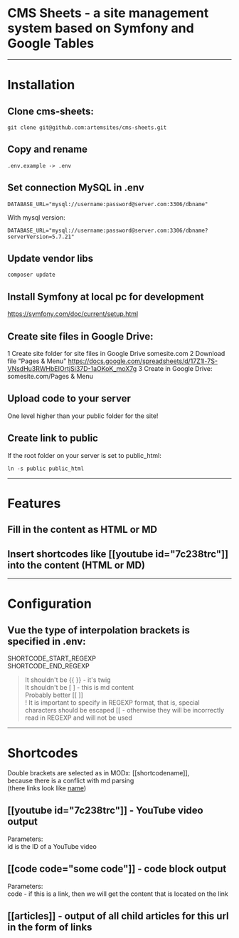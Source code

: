 # CMS Sheets - a site management system based on Symfony and Google Tables

---

# Installation 

## Clone cms-sheets: 
```
git clone git@github.com:artemsites/cms-sheets.git
```

## Copy and rename 
```
.env.example -> .env
```

## Set connection MySQL in .env 
```
DATABASE_URL="mysql://username:password@server.com:3306/dbname"
```
With mysql version:
```
DATABASE_URL="mysql://username:password@server.com:3306/dbname?serverVersion=5.7.21"
```

## Update vendor libs 
```
composer update
```



## Install Symfony at local pc for development
https://symfony.com/doc/current/setup.html



## Create site files in Google Drive: 
1 Create site folder for site files in Google Drive
  somesite.com
2 Download file "Pages & Menu"
  https://docs.google.com/spreadsheets/d/17Z1l-7S-VNsdHu3RWHbEIOrtjSi37D-1aOKoK_moX7g
3 Create in Google Drive: 
  somesite.com/Pages & Menu



## Upload code to your server 
One level higher than your public folder for the site! 

## Create link to public 
If the root folder on your server is set to public_html:  
```
ln -s public public_html
```
---

# Features 

## Fill in the content as HTML or MD 
## Insert shortcodes like [[youtube id="7c238trc"]] into the content (HTML or MD) 

---

# Configuration 

## Vue the type of interpolation brackets is specified in .env: 
  SHORTCODE_START_REGEXP   
  SHORTCODE_END_REGEXP    
  > It shouldn't be {{ }} - it's twig   
  > It shouldn't be [ ] - this is md content   
  > Probably better [[ ]]   
  > ! It is important to specify in REGEXP format, that is, special characters should be escaped \[\[ - otherwise they will be incorrectly read in REGEXP and will not be used   

---

# Shortcodes

Double brackets are selected as in MODx: [[shortcodename]],   
because there is a conflict with md parsing   
(there links look like [name](http://...))   

## [[youtube id="7c238trc"]] - YouTube video output
  Parameters:    
    id is the ID of a YouTube video    

## [[code code="some code"]] - code block output
  Parameters:   
    code - if this is a link, then we will get the content that is located on the link    

## [[articles]] - output of all child articles for this url in the form of links
